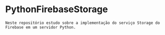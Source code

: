 # PythonFirebaseStorage
`Neste repositório estudo sobre a implementação do serviço Storage do Firebase em um servidor Python.`
